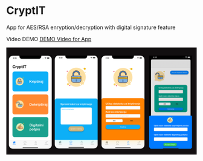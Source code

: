 # CryptIT
 App for AES/RSA enryption/decryption with digital signature feature

Video DEMO
[DEMO Video for App](https://streamable.com/gzzzw)

![HomeScreen](/Resources/DEMO.png)
